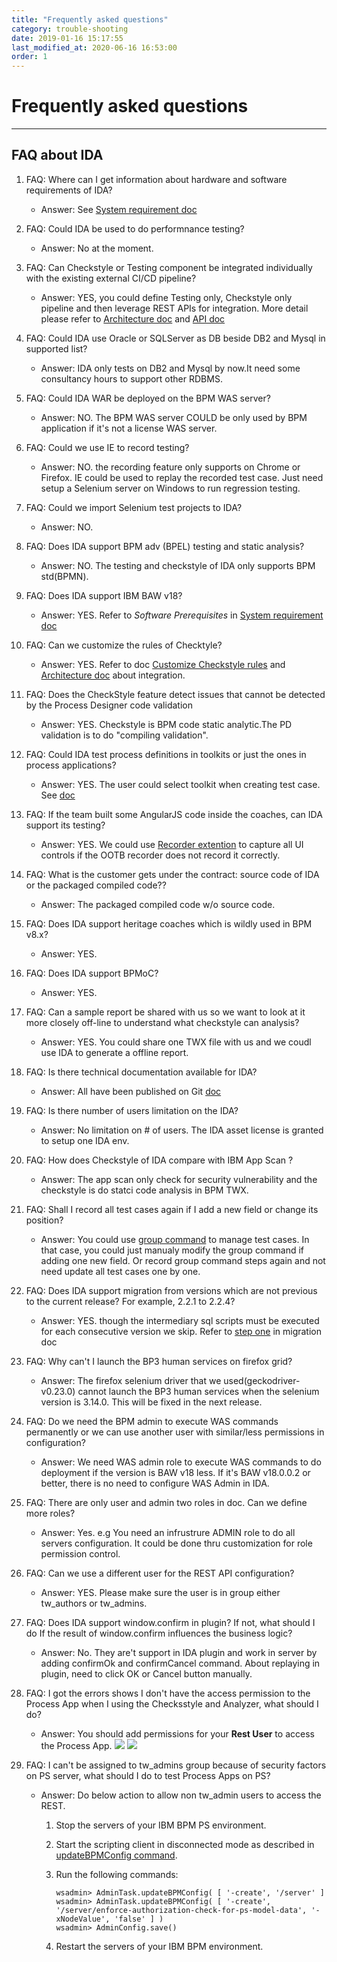 ```yaml
---
title: "Frequently asked questions"
category: trouble-shooting
date: 2019-01-16 15:17:55
last_modified_at: 2020-06-16 16:53:00
order: 1
---
```


# Frequently asked questions
***
## FAQ about IDA

1. FAQ: Where can I get information about hardware and software requirements of IDA?
    - Answer: See [System requirement doc](https://sdc-china.github.io/IDA-doc/installation/installation-system-requirement.html)
2. FAQ: Could IDA be used to do performnance testing?
    - Answer: No at the moment.
3. FAQ: Can Checkstyle or Testing component be integrated individually with the existing external CI/CD pipeline?
    - Answer: YES, you could define Testing only, Checkstyle only pipeline and then leverage REST APIs for integration. More detail please refer to [Architecture doc](https://sdc-china.github.io/IDA-doc/references/references-architecture.html) and [API doc](https://sdc-china.github.io/IDA-doc/references/references-apis.html)
4. FAQ: Could IDA use Oracle or SQLServer as DB beside DB2 and Mysql in supported list?
    - Answer: IDA only tests on DB2 and Mysql by now.It need some consultancy hours to support other RDBMS.
5. FAQ: Could IDA WAR be deployed on the BPM WAS server?
    - Answer: NO. The BPM WAS server COULD be only used by BPM application if it's not a license WAS server.
6. FAQ: Could we use IE to record testing?
    - Answer: NO. the recording feature only supports on Chrome or Firefox. IE could be used to replay the recorded test case. Just need setup a Selenium server on Windows to run regression testing.
6. FAQ: Could we import Selenium test projects to IDA?
    - Answer: NO.     
6. FAQ: Does IDA support BPM adv (BPEL) testing and static analysis?
    - Answer: NO. The testing and checkstyle of IDA only supports BPM std(BPMN).    
6. FAQ: Does IDA support IBM BAW v18?
    - Answer: YES.  Refer to *Software Prerequisites* in [System requirement doc](https://sdc-china.github.io/IDA-doc/installation/installation-system-requirement.html)     
6. FAQ: Can we customize the rules of Checktyle?
    - Answer: YES.  Refer to doc [Customize Checkstyle rules](https://sdc-china.github.io/IDA-doc/checkstyle/checkstyle-customize-checkstyle-rules.html) and [Architecture doc](https://sdc-china.github.io/IDA-doc/references/references-architecture.html) about integration.   
1. FAQ: Does the CheckStyle feature detect issues that cannot be detected by the Process Designer code validation
    - Answer: YES. Checkstyle is BPM code static analytic.The PD validation is to do "compiling validation".   
1. FAQ: Could IDA test process definitions in toolkits or just the ones in process applications?   
    - Answer: YES. The user could select toolkit when creating test case. See [doc](https://sdc-china.github.io/IDA-doc/test/test-case-management.html)
1. FAQ: If the team built some AngularJS code inside the coaches, can IDA support its testing?
    - Answer: YES. We could use [Recorder extention](https://sdc-china.github.io/IDA-doc/administration/administration-custom-recorder.html()) to capture all UI controls if the OOTB recorder does not record it correctly.
1. FAQ: What is the customer gets under the contract: source code of IDA or the packaged compiled code??
    - Answer: The packaged compiled code w/o source code.
1. FAQ: Does IDA support heritage coaches which is wildly used in BPM v8.x?
    - Answer: YES.
1. FAQ: Does IDA support BPMoC?
    - Answer: YES.
1. FAQ: Can a sample report be shared with us so we want to look at it more closely off-line to understand what checkstyle can analysis?
    - Answer: YES. You could share one TWX file with us and we coudl use IDA to generate a offline report.
1. FAQ: Is there technical documentation available for IDA?
    - Answer: All have been published on Git [doc](https://sdc-china.github.io/IDA-doc/)
1. FAQ: Is there number of users limitation on the IDA?
    - Answer: No limitation on # of users. The IDA asset license is granted to setup one IDA env.
1. FAQ: How does Checkstyle of IDA compare with IBM App Scan ?
    - Answer: The app scan only check for security vulnerability and the checkstyle is do statci code analysis in BPM TWX.
1. FAQ: Shall I record all test cases again if I add a new field or change its position?
    - Answer: You could use [group command](https://sdc-china.github.io/IDA-doc/test/test-group-command-management.html) to manage test cases. In that case, you could just manualy modify the group command if adding one new field. Or record group command steps again and not need update all test cases one by one.
1. FAQ: Does IDA support migration from versions which are not previous to the current release? For example, 2.2.1 to 2.2.4?
    - Answer: YES. though the intermediary sql scripts must be executed for each consecutive version we skip. Refer to [step one](https://sdc-china.github.io/IDA-doc/references/references-migrating-and-updating-your-application.html) in migration doc
1. FAQ: Why can't I launch the BP3 human services on firefox grid?
    - Answer: The firefox selenium driver that we used(geckodriver-v0.23.0) cannot launch the BP3 human services when the selenium version is 3.14.0. This will be fixed in the next release.
1. FAQ: Do we need the BPM admin to execute WAS commands permanently or we can use another user with similar/less permissions in configuration?
    - Answer: We need WAS admin role to execute WAS commands to do deployment if the version is BAW v18 less. If it's BAW v18.0.0.2 or better, there is no need to configure WAS Admin in IDA.    
1. FAQ: There are only user and admin two roles in doc. Can we define more roles?
    - Answer: Yes. e.g You need an infrustrure ADMIN role to do all servers configuration. It could be done thru  customization for role permission control.  
1. FAQ: Can we use a different user for the REST API configuration?
    - Answer: YES. Please make sure the user is in group either tw_authors or tw_admins. 
1. FAQ: Does IDA support window.confirm in plugin? If not, what should I do If the result of window.confirm influences the business logic?
    - Answer: No. They are't support in IDA plugin and work in server by adding confirmOk and confirmCancel command. About replaying in plugin, need to click OK or Cancel button manually.
1. FAQ: I got the errors shows I don't have the access permission to the Process App when I using the Checksstyle and Analyzer, what should I do?
    - Answer: You should add permissions for your **Rest User** to access the Process App.
![][add-permission-1]
![][add-permission-2] 

1. FAQ: I can't be assigned to tw_admins group because of security factors on PS server, what should I do to test Process Apps on PS?
	
	- Answer: Do below action to allow non tw_admin users to access the REST.
	
		1. Stop the servers of your IBM BPM PS environment.
		
		2. Start the scripting client in disconnected mode as described in [updateBPMConfig command](https://www.ibm.com/support/knowledgecenter/SS8JB4/com.ibm.wbpm.ref.doc/topics/rref_updatebpmconfig.html).
		
		3. Run the following commands:
		
			```
			wsadmin> AdminTask.updateBPMConfig( [ '-create', '/server' ] 
			wsadmin> AdminTask.updateBPMConfig( [ '-create', '/server/enforce-authorization-check-for-ps-model-data', '-xNodeValue', 'false' ] )
			wsadmin> AdminConfig.save()
			```
		
		4. Restart the servers of your IBM BPM environment.
   
[add-permission-1]: ../images/references/add-permission-1.png 
[add-permission-2]: ../images/references/add-permission-2.png
